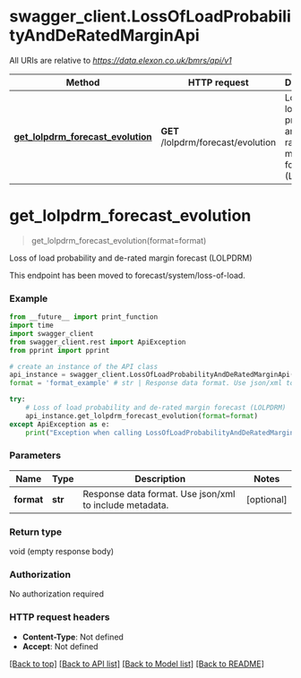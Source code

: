# swagger_client.LossOfLoadProbabilityAndDeRatedMarginApi

All URIs are relative to *https://data.elexon.co.uk/bmrs/api/v1*

Method | HTTP request | Description
------------- | ------------- | -------------
[**get_lolpdrm_forecast_evolution**](LossOfLoadProbabilityAndDeRatedMarginApi.md#get_lolpdrm_forecast_evolution) | **GET** /lolpdrm/forecast/evolution | Loss of load probability and de-rated margin forecast (LOLPDRM)

# **get_lolpdrm_forecast_evolution**
> get_lolpdrm_forecast_evolution(format=format)

Loss of load probability and de-rated margin forecast (LOLPDRM)

This endpoint has been moved to forecast/system/loss-of-load.

### Example
```python
from __future__ import print_function
import time
import swagger_client
from swagger_client.rest import ApiException
from pprint import pprint

# create an instance of the API class
api_instance = swagger_client.LossOfLoadProbabilityAndDeRatedMarginApi()
format = 'format_example' # str | Response data format. Use json/xml to include metadata. (optional)

try:
    # Loss of load probability and de-rated margin forecast (LOLPDRM)
    api_instance.get_lolpdrm_forecast_evolution(format=format)
except ApiException as e:
    print("Exception when calling LossOfLoadProbabilityAndDeRatedMarginApi->get_lolpdrm_forecast_evolution: %s\n" % e)
```

### Parameters

Name | Type | Description  | Notes
------------- | ------------- | ------------- | -------------
 **format** | **str**| Response data format. Use json/xml to include metadata. | [optional] 

### Return type

void (empty response body)

### Authorization

No authorization required

### HTTP request headers

 - **Content-Type**: Not defined
 - **Accept**: Not defined

[[Back to top]](#) [[Back to API list]](../README.md#documentation-for-api-endpoints) [[Back to Model list]](../README.md#documentation-for-models) [[Back to README]](../README.md)

